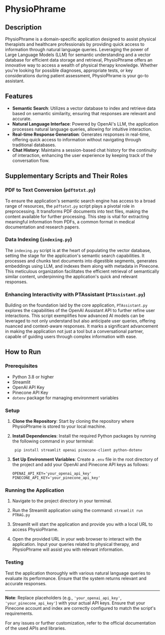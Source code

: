 # PhysioPhrame

## Description
PhysioPhrame is a domain-specific application designed to assist physical therapists and healthcare professionals by providing quick access to information through natural language queries. Leveraging the power of Large Language Models (LLM) for semantic understanding and a vector database for efficient data storage and retrieval, PhysioPhrame offers an innovative way to access a wealth of physical therapy knowledge. Whether you're looking for possible diagnoses, appropriate tests, or key considerations during patient assessment, PhysioPhrame is your go-to assistant.

## Features
- **Semantic Search**: Utilizes a vector database to index and retrieve data based on semantic similarity, ensuring that responses are relevant and accurate.
- **Natural Language Interface**: Powered by OpenAI's LLM, the application processes natural language queries, allowing for intuitive interaction.
- **Real-time Response Generation**: Generates responses in real-time, offering quick access to information without navigating through traditional databases.
- **Chat History**: Maintains a session-based chat history for the continuity of interaction, enhancing the user experience by keeping track of the conversation flow.

## Supplementary Scripts and Their Roles
### PDF to Text Conversion (`pdftotxt.py`)
To ensure the application's semantic search engine has access to a broad range of resources, the `pdftotxt.py` script plays a pivotal role in preprocessing. It transforms PDF documents into text files, making the content available for further processing. This step is vital for extracting meaningful information from PDFs, a common format in medical documentation and research papers.

### Data Indexing (`indexing.py`)
The `indexing.py` script is at the heart of populating the vector database, setting the stage for the application's semantic search capabilities. It processes and chunks text documents into digestible segments, generates embeddings using LLM, and indexes them along with metadata in Pinecone. This meticulous organization facilitates the efficient retrieval of semantically similar content, underpinning the application's quick and relevant responses.

### Enhancing Interactivity with PTAssistant (`PTAssistant.py`)
Building on the foundation laid by the core application, `PTAssistant.py` explores the capabilities of the OpenAI Assistant API to further refine user interactions. This script exemplifies how advanced AI models can be leveraged to not only understand but also anticipate user queries, offering nuanced and context-aware responses. It marks a significant advancement in making the application not just a tool but a conversational partner, capable of guiding users through complex information with ease.

## How to Run

### Prerequisites
- Python 3.8 or higher
- Streamlit
- OpenAI API Key
- Pinecone API Key
- `dotenv` package for managing environment variables

### Setup
1. **Clone the Repository**: Start by cloning the repository where PhysioPhrame is stored to your local machine.

2. **Install Dependencies**: Install the required Python packages by running the following command in your terminal:
   ```
    pip install streamlit openai pinecone-client python-dotenv
   ```

3. **Set Up Environment Variables**: Create a `.env` file in the root directory of the project and add your OpenAI and Pinecone API keys as follows:
   ```   
   OPENAI_API_KEY='your_openai_api_key'
   PINECONE_API_KEY='your_pinecone_api_key'
   ```

### Running the Application
1. Navigate to the project directory in your terminal.

2. Run the Streamlit application using the command:
```streamlit run PTRAG.py```

4. Streamlit will start the application and provide you with a local URL to access PhysioPhrame.

5. Open the provided URL in your web browser to interact with the application. Input your queries related to physical therapy, and PhysioPhrame will assist you with relevant information.

### Testing
Test the application thoroughly with various natural language queries to evaluate its performance. Ensure that the system returns relevant and accurate responses.

---

**Note**: Replace placeholders (e.g., `'your_openai_api_key'`, `'your_pinecone_api_key'`) with your actual API keys. Ensure that your Pinecone account and index are correctly configured to match the script's requirements.

For any issues or further customization, refer to the official documentation of the used APIs and libraries.

